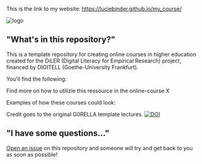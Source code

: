 This is the link to my website: https://luciebinder.github.io/my_course/

![logo](lecture/static/logo.png)


## "What's in this repository?"

This is a template repository for creating online courses in higher education created for the DiLER (Digital Literacy for Empirical Research) project, financed by DIGITELL (Goethe-University Frankfurt).



You'll find the following:

Find more on how to utilizie this ressource in the online-course X

Examples of how these courses could look:




Credit goes to the original G0RELLA template lectures.
[![DOI](https://zenodo.org/badge/DOI/10.5281/zenodo.4279400.svg)](https://doi.org/10.5281/zenodo.4279400)


## "I have some questions..."

[Open an issue]() on this repository and someone will try and get back to you as soon as possible!
